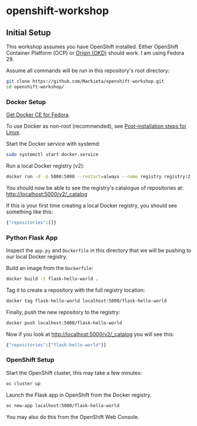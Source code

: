 # openshift-workshop

## Initial Setup

This workshop assumes you have OpenShift installed. Either OpenShift Container Platform (OCP) or [Origin (OKD)](https://github.com/openshift/origin/blob/master/docs/cluster_up_down.md) should work. I am using Fedora 29.

Assume all commands will be run in this repository's root directory:

```bash
git clone https://github.com/Markieta/openshift-workshop.git
cd openshift-workshop/
```

### Docker Setup

[Get Docker CE for Fedora](https://docs.docker.com/install/linux/docker-ce/fedora/).

To use Docker as non-root (recommended), see [Post-installation steps for Linux](https://docs.docker.com/install/linux/linux-postinstall/).

Start the Docker service with systemd:

```bash
sudo systemctl start docker.service
```

Run a local Docker registry (v2):

```bash
docker run -d -p 5000:5000 --restart=always --name registry registry:2
```

You should now be able to see the registry's catalogue of repositories at: <http://localhost:5000/v2/_catalog>

If this is your first time creating a local Docker registry, you should see something like this:

```bash
{"repositories":[]}
```

### Python Flask App

Inspect the `app.py` and `Dockerfile` in this directory that we will be pushing to our local Docker registry.

Build an image from the `Dockerfile`:

```bash
docker build -t flask-hello-world .
```

Tag it to create a repository with the full registry location:

```bash
docker tag flask-hello-world localhost:5000/flask-hello-world
```

Finally, push the new repository to the registry:

```bash
docker push localhost:5000/flask-hello-world
```

Now if you look at <http://localhost:5000/v2/_catalog> you will see this:

```bash
{"repositories":["flask-hello-world"]}
```

### OpenShift Setup

Start the OpenShift cluster, this may take a few minutes:

```bash
oc cluster up
```

Launch the Flask app in OpenShift from the Docker registry.

```bash
oc new-app localhost:5000/flask-hello-world
```

You may also do this from the OpenShift Web Console.
